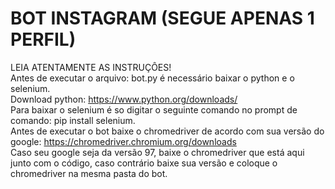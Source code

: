 # BOT INSTAGRAM (SEGUE APENAS 1 PERFIL)
 LEIA ATENTAMENTE AS INSTRUÇÔES! <br>
 Antes de executar o arquivo: bot.py é necessário baixar o python e o selenium. <br>
 Download python: https://www.python.org/downloads/ <br>
 Para baixar o selenium é so digitar o seguinte comando no prompt de comando: pip install selenium. <br>
 Antes de executar o bot baixe o chromedriver de acordo com sua versão do google: https://chromedriver.chromium.org/downloads <br> 
 Caso seu google seja da versão 97, baixe o chromedriver que está aqui junto com o código, caso contrário baixe sua versão e coloque o chromedriver na mesma pasta do bot.
